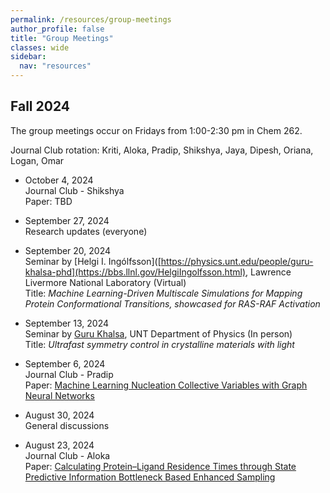 ```yaml
---
permalink: /resources/group-meetings 
author_profile: false
title: "Group Meetings"
classes: wide
sidebar:
  nav: "resources"
---
```



## Fall 2024 

The group meetings occur on Fridays from 1:00-2:30 pm in Chem 262. 

Journal Club rotation: Kriti, Aloka, Pradip, Shikshya, Jaya, Dipesh, Oriana, Logan, Omar 

- October 4, 2024  
  Journal Club - Shikshya   
  Paper: TBD    

- September 27, 2024  
  Research updates (everyone)
  
- September 20, 2024  
  Seminar by [Helgi I. Ingólfsson]([https://physics.unt.edu/people/guru-khalsa-phd](https://bbs.llnl.gov/HelgiIngolfsson.html), Lawrence Livermore National Laboratory (Virtual)  
  Title: *Machine Learning-Driven Multiscale Simulations for Mapping Protein Conformational Transitions, showcased for RAS-RAF Activation*  

- September 13, 2024  
  Seminar by [Guru Khalsa](https://physics.unt.edu/people/guru-khalsa-phd), UNT Department of Physics (In person)   
  Title: *Ultrafast symmetry control in crystalline materials with light*  

- September 6, 2024  
  Journal Club - Pradip  
  Paper: [Machine Learning Nucleation Collective Variables with Graph Neural Networks](doi.org/10.1021/acs.jctc.3c00722)  

- August 30, 2024  
  General discussions  

- August 23, 2024  
  Journal Club - Aloka   
  Paper: [Calculating Protein–Ligand Residence Times through State Predictive Information Bottleneck Based Enhanced Sampling](doi.org/10.1021/acs.jctc.4c00503)  


  


